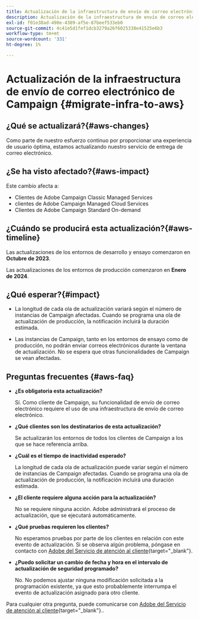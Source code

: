 ```yaml
---
title: Actualización de la infraestructura de envío de correo electrónico de Campaign
description: Actualización de la infraestructura de envío de correo electrónico de Campaign
exl-id: f01e38ad-490e-4389-af5e-87beef533eb0
source-git-commit: 4c41e5d1fef1dcb3279a26f6025338e41525e6b3
workflow-type: tm+mt
source-wordcount: '331'
ht-degree: 1%

---
```


# Actualización de la infraestructura de envío de correo electrónico de Campaign {#migrate-infra-to-aws}

## ¿Qué se actualizará?{#aws-changes}

Como parte de nuestro esfuerzo continuo por proporcionar una experiencia de usuario óptima, estamos actualizando nuestro servicio de entrega de correo electrónico.

## ¿Se ha visto afectado?{#aws-impact}

Este cambio afecta a:

* Clientes de Adobe Campaign Classic Managed Services
* clientes de Adobe Campaign Managed Cloud Services
* Clientes de Adobe Campaign Standard On-demand

## ¿Cuándo se producirá esta actualización?{#aws-timeline}

Las actualizaciones de los entornos de desarrollo y ensayo comenzaron en **Octubre de 2023**.

Las actualizaciones de los entornos de producción comenzaron en **Enero de 2024**.

## ¿Qué esperar?{#impact}

* La longitud de cada ola de actualización variará según el número de instancias de Campaign afectadas. Cuando se programa una ola de actualización de producción, la notificación incluirá la duración estimada.

* Las instancias de Campaign, tanto en los entornos de ensayo como de producción, no podrán enviar correos electrónicos durante la ventana de actualización. No se espera que otras funcionalidades de Campaign se vean afectadas.

## Preguntas frecuentes {#aws-faq}

* **¿Es obligatoria esta actualización?**

  Sí. Como cliente de Campaign, su funcionalidad de envío de correo electrónico requiere el uso de una infraestructura de envío de correo electrónico.

* **¿Qué clientes son los destinatarios de esta actualización?**

  Se actualizarán los entornos de todos los clientes de Campaign a los que se hace referencia arriba.

* **¿Cuál es el tiempo de inactividad esperado?**

  La longitud de cada ola de actualización puede variar según el número de instancias de Campaign afectadas. Cuando se programa una ola de actualización de producción, la notificación incluirá una duración estimada.

* **¿El cliente requiere alguna acción para la actualización?**

  No se requiere ninguna acción. Adobe administrará el proceso de actualización, que se ejecutará automáticamente.

* **¿Qué pruebas requieren los clientes?**

  No esperamos pruebas por parte de los clientes en relación con este evento de actualización. Si se observa algún problema, póngase en contacto con [Adobe del Servicio de atención al cliente](https://experienceleague.adobe.com/?support-solution=Campaign#support){target="_blank"}.


* **¿Puedo solicitar un cambio de fecha y hora en el intervalo de actualización de seguridad programado?**

  No. No podemos ajustar ninguna modificación solicitada a la programación existente, ya que esto probablemente interrumpa el evento de actualización asignado para otro cliente.

Para cualquier otra pregunta, puede comunicarse con [Adobe del Servicio de atención al cliente](https://experienceleague.adobe.com/?support-solution=Campaign#support){target="_blank"}..
